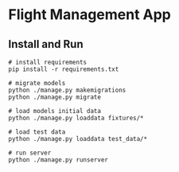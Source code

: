 # Flight Management App

## Install and Run
```console
# install requirements
pip install -r requirements.txt

# migrate models
python ./manage.py makemigrations
python ./manage.py migrate

# load models initial data
python ./manage.py loaddata fixtures/*

# load test data
python ./manage.py loaddata test_data/* 

# run server
python ./manage.py runserver
```
